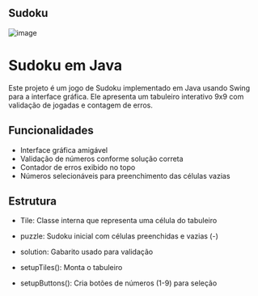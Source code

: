 ## Sudoku 

![image](https://github.com/user-attachments/assets/e34f39ca-9804-4fff-90e2-212f6babc40f)
# Sudoku em Java

Este projeto é um jogo de Sudoku implementado em Java usando Swing para a interface gráfica. Ele apresenta um tabuleiro interativo 9x9 com validação de jogadas e contagem de erros.

## Funcionalidades

- Interface gráfica amigável
- Validação de números conforme solução correta
- Contador de erros exibido no topo
- Números selecionáveis para preenchimento das células vazias


## Estrutura
- Tile: Classe interna que representa uma célula do tabuleiro

- puzzle: Sudoku inicial com células preenchidas e vazias (-)

- solution: Gabarito usado para validação

- setupTiles(): Monta o tabuleiro

- setupButtons(): Cria botões de números (1-9) para seleção
